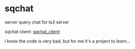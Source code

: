 sqchat
=========

server query chat for ts3 server

sqchat client: [sqchat_client](https://github.com/crackdog/sqchat_client)

i know the code is very bad, but
for me it's a project to learn...
